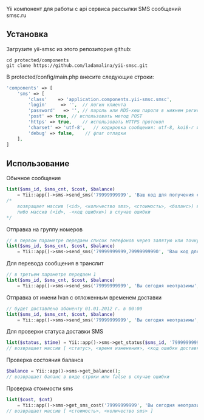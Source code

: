 Yii компонент для работы с api сервиса рассылки SMS сообщений smsc.ru

## Установка

Загрузите yii-smsc из этого репозитория github:

    cd protected/components
    git clone https://github.com/ladamalina/yii-smsc.git

В protected/config/main.php внесите следующие строки:

```php
'components' => [
    'sms' => [
        'class'    => 'application.components.yii-smsc.smsc',
        'login'     => '',  // логин клиента
        'password'   => '', // пароль или MD5-хеш пароля в нижнем регистре
        'post' => true, // использовать метод POST
        'https' => true,    // использовать HTTPS протокол
        'charset' => 'utf-8',   // кодировка сообщения: utf-8, koi8-r или windows-1251 (по умолчанию)
        'debug' => false,    // флаг отладки
    ],
]
```

## Использование

Обычное сообщение

```php
list($sms_id, $sms_cnt, $cost, $balance)
    = Yii::app()->sms->send_sms('79999999999', 'Ваш код для получения скидки');
/*
    возвращает массив (<id>, <количество sms>, <стоимость>, <баланс>) в случае успешной отправки
    либо массив (<id>, -<код ошибки>) в случае ошибки
*/
```

Отправка на группу номеров

```php
// в первом параметре передаем список телефонов через запятую или точку с запятой
list($sms_id, $sms_cnt, $cost, $balance)
    = Yii::app()->sms->send_sms('79999999999,79999999990', 'Ваш код для получения скидки');
```

Для перевода сообщения в транслит

```php
// в третьем параметре передаем 1
list($sms_id, $sms_cnt, $cost, $balance)
    = Yii::app()->sms->send_sms('79999999999', 'Вы сегодня неотразимы', 1);
```

Отправка от имени Ivan с отложенным временем доставки

```php
// будет доставлено абоненту 01.01.2012 г. в 00:00
list($sms_id, $sms_cnt, $cost, $balance)
    = Yii::app()->sms->send_sms('79999999999', 'Вы сегодня неотразимы', 0, '0101120000', 0, 0, 'Ivan');
```

Для проверки статуса доставки SMS
```php
list($status, $time) = Yii::app()->sms->get_status($sms_id, '79999999999');
// возвращает массив [ <статус>, <время изменения>, <код ошибки доставки> ]
```

Проверка состояния баланса
```php
$balance = Yii::app()->sms->get_balance();
// возвращает баланс в виде строки или false в случае ошибки
```

Проверка стоимости sms
```php
list($cost, $cnt)
    = Yii::app()->sms->get_sms_cost('79999999999', 'Вы сегодня неотразимы');
// возвращает массив [ <стоимость>, <количество sms> ]
```
